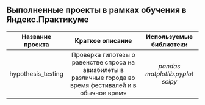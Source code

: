 ## Выполненные проекты в рамках обучения в Яндекс.Практикуме
|Название проекта|Краткое описание|Используемые библиотеки|
|:--------------:|:--------------:|:--------------:|
|hypothesis_testing|Проверка гипотезы о равенстве спроса на авиабилеты в различные города во время фестивалей и в обычное время| *pandas* *matplotlib.pyplot* *scipy*|
